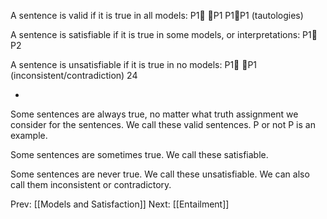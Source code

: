﻿A sentence is valid if it is true in all models:
P1 P1	 	P1P1 	(tautologies)

A sentence is satisfiable if it is true in some models, or interpretations:
P1 P2

A sentence is unsatisfiable if it is true in no models:
P1 P1		(inconsistent/contradiction)
24

*
Some sentences are always true, no matter what truth assignment we consider for the sentences. We call these valid sentences.  P or not P is an example.

Some sentences are sometimes true. We call these satisfiable.

Some sentences are never true. We call these unsatisfiable. We can also call them inconsistent or contradictory.


Prev: [[Models and Satisfaction]]
Next: [[Entailment]]